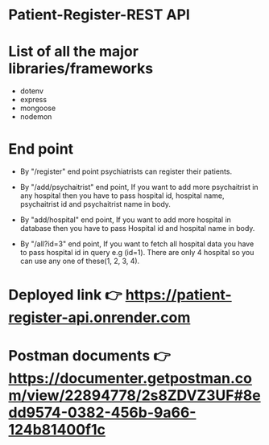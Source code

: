 # Patient-Register-REST API


# List of all the major libraries/frameworks

- dotenv
- express
- mongoose
- nodemon

# End point 

- By "/register" end point psychiatrists can register their patients.

- By "/add/psychaitrist" end point, If you want to add more psychaitrist in any hospital then you have to pass hospital id, hospital name, psychaitrist id and   psychaitrist name in body.

- By "add/hospital" end point, If you want to add more hospital in database then you have to pass Hospital id and hospital name in body.

- By "/all?id=3" end point, If you want to fetch all hospital data you have to pass hospital id in query e.g (id=1). There are only 4 hospital so you can use any one of these(1, 2, 3, 4).


# Deployed link 👉 https://patient-register-api.onrender.com

# Postman documents 👉  https://documenter.getpostman.com/view/22894778/2s8ZDVZ3UF#8edd9574-0382-456b-9a66-124b81400f1c
 
